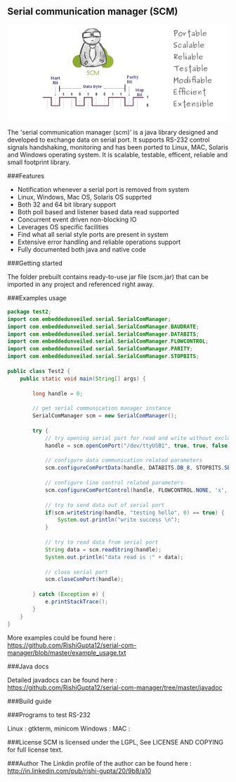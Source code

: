 Serial communication manager (SCM)
-----------------------------------

![scm](images/scm.jpg "scm")

The 'serial communication manager (scm)' is a java library designed and developed to exchange data on serial port. It supports RS-232 control signals handshaking, monitoring and has been ported to Linux, MAC, Solaris and Windows operating system. It is scalable, testable, efficent, reliable and small footprint library.

###Features
- Notification whenever a serial port is removed from system
- Linux, Windows, Mac OS, Solaris OS supprted
- Both 32 and 64 bit library support
- Both poll based and listener based data read supported
- Concurrent event driven non-blocking IO
- Leverages OS specific facilities
- Find what all serial style ports are present in system
- Extensive error handling and reliable operations support
- Fully documented both java and native code

###Getting started

The folder prebuilt contains ready-to-use jar file (scm.jar) that can be imported in any project and referenced right away.

###Examples usage
```java
package test2;
import com.embeddedunveiled.serial.SerialComManager;
import com.embeddedunveiled.serial.SerialComManager.BAUDRATE;
import com.embeddedunveiled.serial.SerialComManager.DATABITS;
import com.embeddedunveiled.serial.SerialComManager.FLOWCONTROL;
import com.embeddedunveiled.serial.SerialComManager.PARITY;
import com.embeddedunveiled.serial.SerialComManager.STOPBITS;

public class Test2 {
	public static void main(String[] args) {
	
		long handle = 0;
		
		// get serial communication manager instance
		SerialComManager scm = new SerialComManager();
		
		try {
			// try opening serial port for read and write without exclusive ownership
			handle = scm.openComPort("/dev/ttyUSB1", true, true, false);
			
			// configure data communication related parameters
			scm.configureComPortData(handle, DATABITS.DB_8, STOPBITS.SB_1, PARITY.P_NONE, BAUDRATE.B115200, 0);
			
			// configure line control related parameters
			scm.configureComPortControl(handle, FLOWCONTROL.NONE, 'x', 'x', false, false);
			
			// try to send data out of serial port
			if(scm.writeString(handle, "testing hello", 0) == true) {
				System.out.println("write success \n");
			}
		
			// try to read data from serial port
			String data = scm.readString(handle);
			System.out.println("data read is :" + data);

			// close serial port
			scm.closeComPort(handle);
			
		} catch (Exception e) {
			e.printStackTrace();
		}
	}
}
```
More examples could be found here : https://github.com/RishiGupta12/serial-com-manager/blob/master/example_usage.txt

###Java docs

Detailed javadocs can be found here : https://github.com/RishiGupta12/serial-com-manager/tree/master/javadoc

###Build guide

###Programs to test RS-232

Linux : gtkterm, minicom
Windows : 
MAC : 

###License
SCM is licensed under the LGPL, See LICENSE AND COPYING for full license text.

###Author
The Linkdin profile of the author can be found here : http://in.linkedin.com/pub/rishi-gupta/20/9b8/a10
